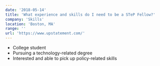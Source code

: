 ```yaml
---
date: '2018-05-14'
title: 'What experience and skills do I need to be a STeP Fellow?'
company: 'Skills'
location: 'Boston, MA'
range: ''
url: 'https://www.upstatement.com/'
---
```


- College student
- Pursuing a technology-related degree
- Interested and able to pick up policy-related skills